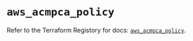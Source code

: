 # `aws_acmpca_policy`

Refer to the Terraform Registory for docs: [`aws_acmpca_policy`](https://registry.terraform.io/providers/hashicorp/aws/5.21.0/docs/resources/acmpca_policy).
